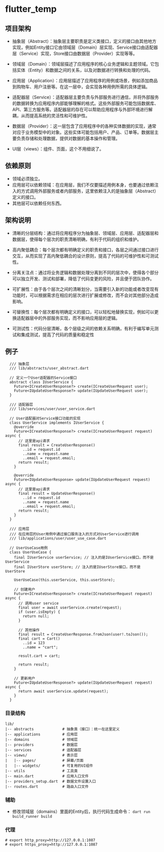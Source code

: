 <!--
 * @Author: Marlon.M
 * @Email: maiguangyang@163.com
 * @Date: 2024-04-15 09:59:05
-->
# flutter_temp

## 项目架构
- 抽象层（Abstract）：抽象层主要职责是定义类接口，定义的接口由其他地方实现，例如Entity接口它由领域层（Domain）层实现、Service接口由适配器层（Service）实现，Store接口由数据层（Provider）实现等等。
  
- 领域层（Domain）：领域层描述了应用程序的核心业务逻辑和主题领域。它包括实体（Entity）和数据之间的关系，以及对数据进行转换和处理的代码。

- 应用层（Application）：应用层描述了应用程序的用例或场景，例如添加商品到购物车、用户注册等。在这一层中，会实现各种用例所需的具体逻辑。

- 适配器层（Service）：适配器层主要负责与外部服务进行通信，并将外部服务的数据转换为应用程序内部能够理解的格式。这些外部服务可能包括数据库、API、第三方服务等。适配器层的存在可以帮助应用程序与外部环境进行解耦，从而提高系统的灵活性和可维护性。

- 数据层（Provider）：这一层包含了应用程序中的各种实体数据的实现，通常对应于业务模型中的对象。这些实体可能包括用户、产品、订单等。数据层主要负责存储和处理数据，提供对数据的基本操作和管理。
  
- UI层（views）：组件、页面，这个不用细说了。
  
## 依赖原则
- 领域必须独立。
- 应用层可以依赖领域：在应用层，我们不仅要描述用例本身，也要通过依赖注入的方式调用外部服务或者内部服务，这里依赖注入的是抽象层（Abstract）定义的接口。
- 其他层可以依赖任何东西。
  
## 架构说明
- 清晰的分层结构：通过将应用程序分为抽象层、领域层、应用层、适配器层和数据层，使得每个层次的职责清晰明确，有利于代码的组织和维护。
  
- 高内聚低耦合：每个层次都有明确定义的职责和接口，各层之间通过接口进行交互，从而实现了高内聚低耦合的设计原则，提高了代码的可维护性和可测试性。
  
- 分离关注点：通过将业务逻辑和数据处理分离到不同的层次中，使得各个部分可以独立开发、测试和部署，降低了代码变更的风险，并且便于团队协作。
  
- 可扩展性：由于各个层次之间的清晰划分，当需要引入新的功能或者改变现有功能时，可以根据需求在相应的层次进行扩展或修改，而不会对其他部分造成影响。
  
- 可替换性：每个层次都有明确定义的接口，可以轻松地替换实现，例如可以更换适配器层中的外部服务实现，而不影响应用层的逻辑。
  
- 可测试性：代码分层清晰，各个层级之间的依赖关系明确，有利于编写单元测试和集成测试，提高了代码的质量和稳定性
  
## 例子
```
  /// 抽象层
  /// lib/abstracts/user_abstract.dart

  // 定义一个User适配器的Service接口
  abstract class IUserService {
    Future<ICreateUserResponse?> create(ICreateUserRequest user);
    Future<IUpdateUserResponse?> update(IUpdateUserRequest user);
  }

  /// 适配器层
  /// lib/services/user/user_service.dart

  // User适配器对Service接口功能的实现
  class UserService implements IUserService {
    @override
    Future<ICreateUserResponse?> create(ICreateUserRequest request) async {
      // 这里是api请求
      final result = CreateUserResponse()
        ..id = request.id
        ..name = request.name
        ..email = request.email;
      return result;
    }

    @override
    Future<IUpdateUserResponse> update(IUpdateUserRequest request) async {
      // 这里是api请求
      final result = UpdateUserResponse()
        ..id = request.id
        ..name = request.name
        ..email = request.email;
      return result;
    }
  }

  /// 应用层
  /// 在应用层的User用例中通过接口服务注入的方式对UserService进行调用
  /// lib/applications/user/user_use_case.dart

  // UserUseCase用例
  class UserUseCase {
    final IUserService userService; // 注入的是IUserService接口，而不是UserService
    final IUserStore userStore; // 注入的是IUserStore接口，而不是UserStore

    UserUseCase(this.userService, this.userStore);

    // 创建用户
    Future<ICreateUserResponse?> create(ICreateUserRequest request) async {
      // 调用user service
      final user = await userService.create(request);
      if (user.isEmpty) {
        return null;
      }

      // 其他操作
      final result = CreateUserResponse.fromJson(user!.toJson());
      final cart = Cart()
        ..id = 123
        ..name = "cart";

      result.cart = cart;

      return result;
    }

    // 更新用户
    Future<IUpdateUserResponse?> update(IUpdateUserRequest request) async {
      return await userService.update(request);
    }
  }

```

### 目录结构
```
lib/
|-- abstracts             # 抽象类（接口）：统一在这里定义
|-- applications          # 应用层
|-- domains               # 领域层
|-- providers             # 数据层
|-- services              # 适配器层
|-- views/                # 表示层
|   |-- pages/            # 屏幕/页面
|   |-- widgets/          # 可复用的UI组件
|-- utils                 # 工具类
|-- main.dart             # 应用入口文件
|-- providers_setup.dart  # 数据文件设置入口
|-- routes.dart           # 路由入口文件

```
### 辅助
- 修改领域层（domains）里面的Entity后，执行代码生成命令： `dart run build_runner build`
  
### 代理
```
# export http_proxy=http://127.0.0.1:1087
# export https_proxy=http://127.0.0.1:1087
```